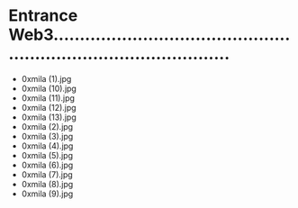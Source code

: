 # Entrance Web3.......................................................................................
- 0xmila (1).jpg
- 0xmila (10).jpg
- 0xmila (11).jpg
- 0xmila (12).jpg
- 0xmila (13).jpg
- 0xmila (2).jpg
- 0xmila (3).jpg
- 0xmila (4).jpg
- 0xmila (5).jpg
- 0xmila (6).jpg
- 0xmila (7).jpg
- 0xmila (8).jpg
- 0xmila (9).jpg
